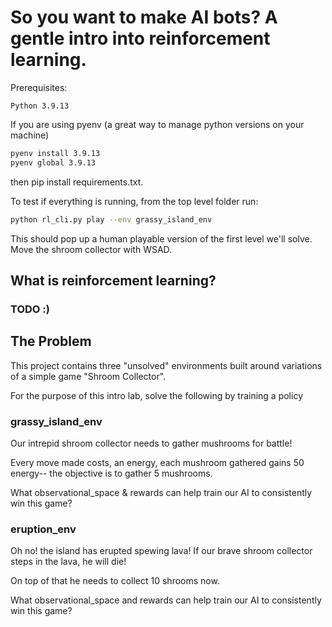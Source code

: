 # So you want to make AI bots? A gentle intro into reinforcement learning.

Prerequisites:

```text
Python 3.9.13
```

If you are using pyenv (a great way to manage python versions on your machine)

```bash
pyenv install 3.9.13
pyenv global 3.9.13
```

then pip install requirements.txt.

To test if everything is running, from the top level folder run:

```bash
python rl_cli.py play --env grassy_island_env
```

This should pop up a human playable version of the first level we'll solve. Move the shroom collector with WSAD.


## What is reinforcement learning?

### TODO :) 

## The Problem

This project contains three "unsolved" environments built around variations of a simple game "Shroom Collector".

For the purpose of this intro lab, solve the following by training a policy 


### grassy_island_env

Our intrepid shroom collector needs to gather mushrooms for battle!

Every move made costs, an energy, each mushroom gathered gains 50 energy-- the objective is to gather 5 mushrooms.

What observational_space & rewards can help train our AI to consistently win this game?


### eruption_env

Oh no! the island has erupted spewing lava! If our brave shroom collector steps in the lava, he will die!

On top of that he needs to collect 10 shrooms now. 

What observational_space and rewards can help train our AI to consistently win this game?

